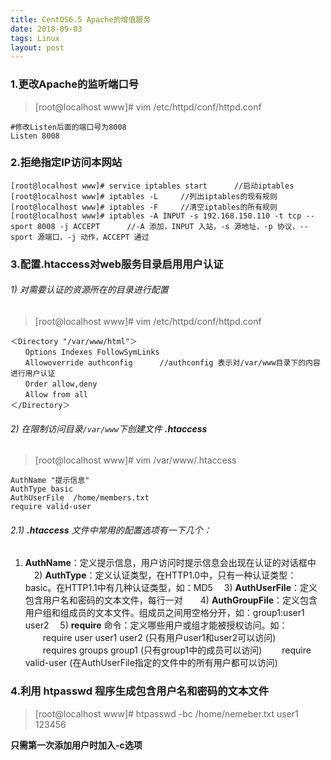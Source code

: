 ```yaml
---
title: CentOS6.5 Apache的增值服务
date: 2018-09-03
tags: Linux
layout: post
---
```


### 1.更改Apache的监听端口号
>[root@localhost www]# vim /etc/httpd/conf/httpd.conf

```
#修改Listen后面的端口号为8008
Listen 8008
```
### 2.拒绝指定IP访问本网站
```
[root@localhost www]# service iptables start      //启动iptables
[root@localhost www]# iptables -L     //列出iptables的现有规则
[root@localhost www]# iptables -F     //清空iptables的所有规则
[root@localhost www]# iptables -A INPUT -s 192.168.150.110 -t tcp --sport 8008 -j ACCEPT      //-A 添加，INPUT 入站，-s 源地址，-p 协议，--sport 源端口，-j 动作，ACCEPT 通过
```
### 3.配置.htaccess对web服务目录启用用户认证
###### 1) 对需要认证的资源所在的目录进行配置
> [root@localhost www]# vim /etc/httpd/conf/httpd.conf

```
＜Directory "/var/www/html"＞
　　Options Indexes FollowSymLinks
　　Allowoverride authconfig      //authconfig 表示对/var/www目录下的内容进行用户认证
　　Order allow,deny
　　Allow from all
＜/Directory＞
```
###### 2) 在限制访问目录`/var/www`下创建文件 **.htaccess**
> [root@localhost www]# vim /var/www/.htaccess

```
AuthName "提示信息"
AuthType basic
AuthUserFile  /home/members.txt    
require valid-user
```
###### 2.1) **.htaccess** 文件中常用的配置选项有一下几个：

  1) **AuthName**：定义提示信息，用户访问时提示信息会出现在认证的对话框中
　2) **AuthType**：定义认证类型，在HTTP1.0中，只有一种认证类型：basic。在HTTP1.1中有几种认证类型，如：MD5
　3) **AuthUserFile**：定义包含用户名和密码的文本文件，每行一对　　4) **AuthGroupFile**：定义包含用户组和组成员的文本文件。组成员之间用空格分开，如：group1:user1 user2
　5) **require** 命令：定义哪些用户或组才能被授权访问。如：
　　require user user1 user2 (只有用户user1和user2可以访问)
　　requires groups group1 (只有group1中的成员可以访问)
　　require valid-user (在AuthUserFile指定的文件中的所有用户都可以访问)
### 4.利用 **htpasswd** 程序生成包含用户名和密码的文本文件
>[root@localhost www]# htpasswd -bc /home/nemeber.txt user1 123456

__只需第一次添加用户时加入-c选项__
